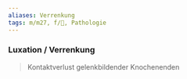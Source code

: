 ```yaml
---
aliases: Verrenkung
tags: m/m27, f/🦴, Pathologie
---
```

### Luxation / Verrenkung
> Kontaktverlust gelenkbildender Knochenenden